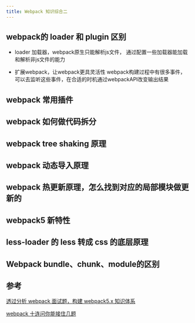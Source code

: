 ```yaml
---
title: Webpack 知识综合二
---
```


## webpack的 loader 和 plugin 区别

- loader
加载器，webpack原生只能解析js文件，
通过配置一些加载器能加载和解析非js文件的能力

- 扩展webpack，让webpack更具灵活性
webpack构建过程中有很多事件，
可以去监听这些事件，在合适的时机通过webpackAPI改变输出结果

## webpack 常用插件

## webpack 如何做代码拆分

## webpack tree shaking 原理

## webpack 动态导入原理

## webpack 热更新原理，怎么找到对应的局部模块做更新的

## webpack5 新特性

## less-loader 的 less 转成 css 的底层原理

## Webpack bundle、chunk、module的区别

## 参考

[透过分析 webpack 面试题，构建 webpack5.x 知识体系](https://juejin.cn/post/7023242274876162084#heading-2)

[webpack 十连问你能接住几题](https://juejin.cn/post/7002839760792190989#heading-9)
